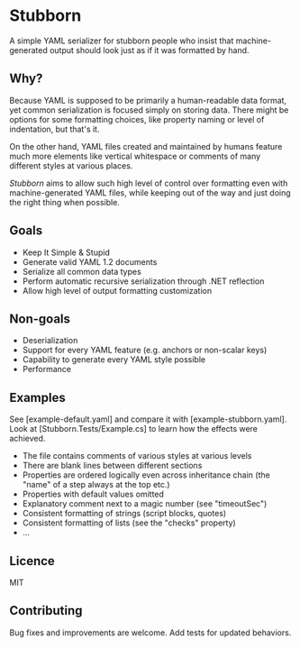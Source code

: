 # Stubborn

A simple YAML serializer for stubborn people who insist that machine-generated
output should look just as if it was formatted by hand.

## Why?

Because YAML is supposed to be primarily a human-readable data format, yet
common serialization is focused simply on storing data. There might be options
for some formatting choices, like property naming or level of indentation, but
that's it.

On the other hand, YAML files created and maintained by humans feature much
more elements like vertical whitespace or comments of many different styles at
various places.

_Stubborn_ aims to allow such high level of control over formatting even with
machine-generated YAML files, while keeping out of the way and just doing the
right thing when possible.

## Goals

- Keep It Simple & Stupid
- Generate valid YAML 1.2 documents
- Serialize all common data types
- Perform automatic recursive serialization through .NET reflection
- Allow high level of output formatting customization

## Non-goals

- Deserialization
- Support for every YAML feature (e.g. anchors or non-scalar keys)
- Capability to generate every YAML style possible
- Performance

## Examples

See [example-default.yaml] and compare it with [example-stubborn.yaml].
Look at [Stubborn.Tests/Example.cs] to learn how the effects were achieved.

- The file contains comments of various styles at various levels
- There are blank lines between different sections
- Properties are ordered logically even across inheritance chain
  (the "name" of a step always at the top etc.)
- Properties with default values omitted
- Explanatory comment next to a magic number (see "timeoutSec")
- Consistent formatting of strings (script blocks, quotes)
- Consistent formatting of lists (see the "checks" property)
- ...

## Licence

MIT

## Contributing

Bug fixes and improvements are welcome. Add tests for updated behaviors.
